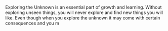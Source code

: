 Exploring the Unknown is an essential part of growth and learning. Without exploring unseen things, you will never explore and find new things you will like. Even though when you explore the unknown it may come with certain consequences and you m